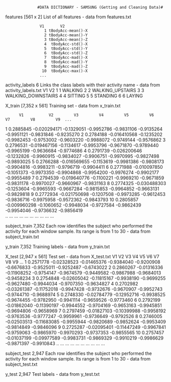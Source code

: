                   #DATA DICTIONARY - SAMSUNG (Getting and Cleaning Data)#

features  [561 x 2]
                  List of all features - data from features.txt
                  
                   V1       V2
                     1 tBodyAcc-mean()-X
                     2 tBodyAcc-mean()-Y
                     3 tBodyAcc-mean()-Z
                     4  tBodyAcc-std()-X
                     5  tBodyAcc-std()-Y
                     6  tBodyAcc-std()-Z
                     7  tBodyAcc-mad()-X
                     8  tBodyAcc-mad()-Y
                     9  tBodyAcc-mad()-Z
                    10  tBodyAcc-max()-X
                   ...

activity_labels 6
                  Links the class labels with their activity name - data from activity_labels.txt
                  V1                 V2
                  1  1            WALKING
                  2  2   WALKING_UPSTAIRS
                  3  3 WALKING_DOWNSTAIRS
                  4  4            SITTING
                  5  5           STANDING
                  6  6             LAYING

X_train   [7,352 x 561]
                  Training set - data from x_train.txt
  
          V1           V2         V3         V4         V5         V6         V7         V8         V9  ...
1  0.2885845 -0.020294171 -0.1329051 -0.9952786 -0.9831106 -0.9135264 -0.9951121 -0.9831846 -0.9235270
2  0.2784188 -0.016410568 -0.1235202 -0.9982453 -0.9753002 -0.9603220 -0.9988072 -0.9749144 -0.9576862
3  0.2796531 -0.019467156 -0.1134617 -0.9953796 -0.9671870 -0.9789440 -0.9965199 -0.9636684 -0.9774686
4  0.2791739 -0.026200646 -0.1232826 -0.9960915 -0.9834027 -0.9906751 -0.9970995 -0.9827498 -0.9893025
5  0.2766288 -0.016569655 -0.1153619 -0.9981386 -0.9808173 -0.9904816 -0.9983211 -0.9796719 -0.9904411
6  0.2771988 -0.010097850 -0.1051373 -0.9973350 -0.9904868 -0.9954200 -0.9976274 -0.9902177 -0.9955489
7  0.2794539 -0.019640776 -0.1100221 -0.9969210 -0.9671859 -0.9831178 -0.9970027 -0.9660967 -0.9831163
8  0.2774325 -0.030488303 -0.1253604 -0.9965593 -0.9667284 -0.9815853 -0.9964852 -0.9663131 -0.9829818
9  0.2772934 -0.021750698 -0.1207508 -0.9973285 -0.9612453 -0.9836716 -0.9975958 -0.9572362 -0.9843793
10 0.2805857 -0.009960298 -0.1060652 -0.9948034 -0.9727584 -0.9862439 -0.9954046 -0.9736632 -0.9856419  
..       ...          ...        ...        ...        ...        ...        ...        ...        ...

subject_train 7,352
                  Each row identifies the subject who performed the activity for each window sample. Its range is from 1 to                    30 - data from     subject_train.txt 
 
y_train 7,352
                  Training labels - data from y_train.txt
 
X_test [2,947 x 561]
                  Test set - data from X_test.txt
          V1          V2          V3         V4         V5         V6         V7         V8         V9 ...
1  0.2571778 -0.02328523 -0.01465376 -0.9384040 -0.9200908 -0.6676833 -0.9525011 -0.9252487 -0.6743022
2  0.2860267 -0.01316336 -0.11908252 -0.9754147 -0.9674579 -0.9449582 -0.9867988 -0.9684013 -0.9458234
3  0.2754848 -0.02605042 -0.11815167 -0.9938190 -0.9699255 -0.9627480 -0.9944034 -0.9707350 -0.9634827
4  0.2702982 -0.03261387 -0.11752018 -0.9947428 -0.9732676 -0.9670907 -0.9952743 -0.9744710 -0.9688974
5  0.2748330 -0.02784779 -0.12952716 -0.9938525 -0.9674455 -0.9782950 -0.9941114 -0.9659526 -0.9773460
6  0.2792199 -0.01862040 -0.11390197 -0.9944552 -0.9704169 -0.9653163 -0.9945851 -0.9694806 -0.9658969
7  0.2797459 -0.01827103 -0.10399988 -0.9958192 -0.9763536 -0.9777247 -0.9959961 -0.9736649 -0.9792526
8  0.2746005 -0.02503513 -0.11683085 -0.9955944 -0.9820689 -0.9852624 -0.9953409 -0.9814849 -0.9846096
9  0.2725287 -0.02095401 -0.11447249 -0.9967841 -0.9759063 -0.9865970 -0.9970293 -0.9737353 -0.9855565
10 0.2757457 -0.01037199 -0.09977589 -0.9983731 -0.9869329 -0.9910219 -0.9986629 -0.9871397 -0.9910843
..       ...         ...         ...        ...        ...        ...        ...        ...        ...
 
 
subject_test 2,947
                  Each row identifies the subject who performed the activity for each window sample. Its range is from 1 to                    30 - data from     subject_test.txt

y_test 2,947
                  Test labels - data from y_test.txt
